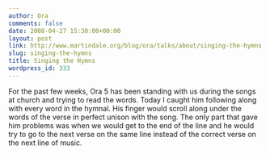 ```yaml
---
author: Ora
comments: false
date: 2008-04-27 15:30:00+00:00
layout: post
link: http://www.martindale.org/blog/ora/talks/about/singing-the-hymns
slug: singing-the-hymns
title: Singing the Hymns
wordpress_id: 333
---
```


For the past few weeks, Ora 5 has been standing with us during the songs at church and trying to read the words. Today I caught him following along with every word in the hymnal. His finger would scroll along under the words of the verse in perfect unison with the song. The only part that gave him problems was when we would get to the end of the line and he would try to go to the next verse on the same line instead of the correct verse on the next line of music.
